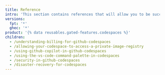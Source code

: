```yaml
---
title: Reference
intro: 'This section contains references that will allow you to be successful with {% data variables.product.prodname_github_codespaces %}'
versions:
  fpt: '*'
  ghec: '*'
product: '{% data reusables.gated-features.codespaces %}'
children:
  - /understanding-billing-for-github-codespaces
  - /allowing-your-codespace-to-access-a-private-image-registry
  - /using-github-copilot-in-github-codespaces
  - /using-the-vs-code-command-palette-in-codespaces
  - /security-in-github-codespaces
  - /disaster-recovery-for-codespaces
---
```


